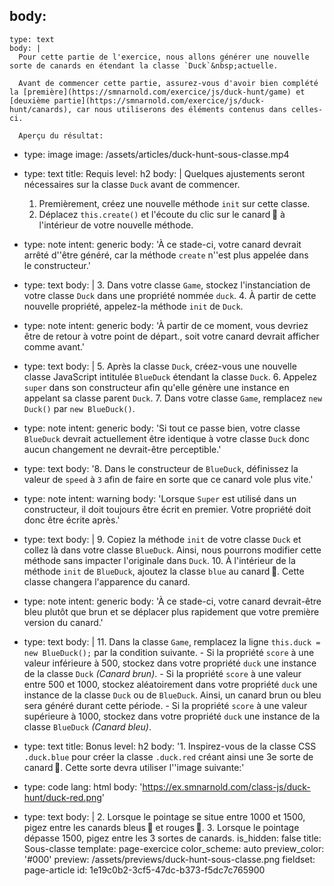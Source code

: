 body:
  -
    type: text
    body: |
      Pour cette partie de l'exercice, nous allons générer une nouvelle sorte de canards en étendant la classe `Duck`&nbsp;actuelle.
      
      Avant de commencer cette partie, assurez-vous d'avoir bien complété la [première](https://smnarnold.com/exercice/js/duck-hunt/game) et [deuxième partie](https://smnarnold.com/exercice/js/duck-hunt/canards), car nous utiliserons des éléments contenus dans celles-ci.
      
      Aperçu du résultat:
  -
    type: image
    image: /assets/articles/duck-hunt-sous-classe.mp4
  -
    type: text
    title: Requis
    level: h2
    body: |
      Quelques ajustements seront nécessaires sur la classe `Duck` avant de&nbsp;commencer.
      
      1. Premièrement, créez une nouvelle méthode `init` sur cette&nbsp;classe.
      2. Déplacez `this.create()` et l'écoute du clic sur le canard&thinsp;🎯 à l'intérieur de votre nouvelle&nbsp;méthode.
  -
    type: note
    intent: generic
    body: 'À ce stade-ci, votre canard devrait arrêté d''être généré, car la méthode `create` n''est plus appelée dans le&nbsp;constructeur.'
  -
    type: text
    body: |
      3. Dans votre classe `Game`, stockez l'instanciation de votre classe `Duck` dans une propriété nommée&nbsp;`duck`.
      4. À partir de cette nouvelle propriété, appelez-la méthode `init` de&nbsp;`Duck`.
  -
    type: note
    intent: generic
    body: 'À partir de ce moment, vous devriez être de retour à votre point de départ., soit votre canard devrait afficher comme&nbsp;avant.'
  -
    type: text
    body: |
      5. Après la classe `Duck`, créez-vous une nouvelle classe JavaScript intitulée `BlueDuck` étendant la classe&nbsp;`Duck`.
      6. Appelez `super` dans son constructeur afin qu'elle génère une instance en appelant sa classe parent&nbsp;`Duck`.
      7. Dans votre classe `Game`, remplacez `new Duck()` par&nbsp;`new BlueDuck()`.
  -
    type: note
    intent: generic
    body: 'Si tout ce passe bien, votre classe `BlueDuck` devrait actuellement être identique à votre classe `Duck` donc aucun changement ne devrait-être&nbsp;perceptible.'
  -
    type: text
    body: '8. Dans le constructeur de `BlueDuck`, définissez la valeur de `speed` à `3` afin de faire en sorte que ce canard vole plus&nbsp;vite.'
  -
    type: note
    intent: warning
    body: 'Lorsque `Super` est utilisé dans un constructeur, il doit toujours être écrit en premier. Votre propriété doit donc être écrite&nbsp;après.'
  -
    type: text
    body: |
      9. Copiez la méthode `init` de votre classe `Duck` et collez là dans votre classe `BlueDuck`. Ainsi, nous pourrons modifier cette méthode sans impacter l'originale dans&nbsp;`Duck`.
      10. À l'intérieur de la méthode `init` de `BlueDuck`, ajoutez la classe `blue` au&nbsp;canard&thinsp;🔵. Cette classe changera l'apparence du&nbsp;canard.
  -
    type: note
    intent: generic
    body: 'À ce stade-ci, votre canard devrait-être bleu plutôt que brun et se déplacer plus rapidement que votre première version du&nbsp;canard.'
  -
    type: text
    body: |
      11. Dans la classe `Game`, remplacez la ligne `this.duck = new BlueDuck();` par la condition suivante. 
      	- Si la propriété `score` à une valeur inférieure à 500, stockez dans votre propriété `duck` une instance de la classe `Duck` _(Canard brun)_. 
          - Si la propriété `score` à une valeur entre 500 et 1000, stockez aléatoirement dans votre propriété `duck` une instance de la classe `Duck` ou de `BlueDuck`. Ainsi, un canard brun ou bleu sera généré durant cette période. 
          - Si la propriété `score` à une valeur supérieure à 1000, stockez dans votre propriété `duck` une instance de la classe `BlueDuck` _(Canard&nbsp;bleu)_.
  -
    type: text
    title: Bonus
    level: h2
    body: '1. Inspirez-vous de la classe CSS `.duck.blue` pour créer la classe `.duck.red` créant ainsi une 3e sorte de canard&thinsp;🔴. Cette sorte devra utiliser l''image&nbsp;suivante:'
  -
    type: code
    lang: html
    body: 'https://ex.smnarnold.com/class-js/duck-hunt/duck-red.png'
  -
    type: text
    body: |
      2. Lorsque le pointage se situe entre 1000 et 1500, pigez entre les canards bleus&thinsp;🔵 et&nbsp;rouges&thinsp;🔴.
      3. Lorsque le pointage dépasse 1500, pigez entre les 3 sortes de&nbsp;canards.
is_hidden: false
title: Sous-classe
template: page-exercice
color_scheme: auto
preview_color: '#000'
preview: /assets/previews/duck-hunt-sous-classe.png
fieldset: page-article
id: 1e19c0b2-3cf5-47dc-b373-f5dc7c765900
